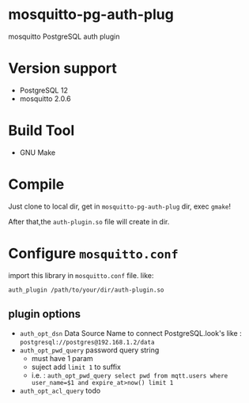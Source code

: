 # mosquitto-pg-auth-plug
mosquitto PostgreSQL auth plugin

# Version support
- PostgreSQL 12
- mosquitto 2.0.6

# Build Tool
- GNU Make

# Compile

Just clone to local dir, get in `mosquitto-pg-auth-plug` dir, exec `gmake`!

After that,the `auth-plugin.so` file will create in dir.

# Configure `mosquitto.conf`
import this library in `mosquitto.conf` file. like:
```
auth_plugin /path/to/your/dir/auth-plugin.so
```
## plugin options
- `auth_opt_dsn` Data Source Name to connect PostgreSQL.look's like : `postgresql://postgres@192.168.1.2/data`
- `auth_opt_pwd_query` password query string
	- must have 1 param
	- suject add `limit 1` to suffix
	- i.e. : `auth_opt_pwd_query select pwd from mqtt.users where user_name=$1 and expire_at>now() limit 1`
- `auth_opt_acl_query` todo
